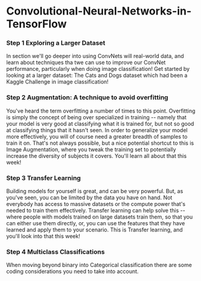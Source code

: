 # Convolutional-Neural-Networks-in-TensorFlow

<h3>Step 1  Exploring a Larger Dataset </h3>
<p>In section we'll go deeper into using ConvNets will real-world data, and learn about techniques tha twe can use to improve our ConvNet performance, particularly when doing image classification! Get started by looking at a larger dataset: The Cats and Dogs dataset which had been a Kaggle Challenge in image classification!
<p>
<h3>Step 2  Augmentation: A technique to avoid overfitting </h3>
<p>You've heard the term overfitting a number of times to this point. Overfitting is simply the concept of being over specialized in training -- namely that your model is very good at classifying what it is trained for, but not so good at classifying things that it hasn't seen. In order to generalize your model more effectively, you will of course need a greater breadth of samples to train it on. That's not always possible, but a nice potential shortcut to this is Image Augmentation, where you tweak the training set to potentially increase the diversity of subjects it covers. You'll learn all about that this week!
 <p>
<h3>Step 3  Transfer Learning</h3>
<p>Building models for yourself is great, and can be very powerful. But, as you've seen, you can be limited by the data you have on hand. Not everybody has access to massive datasets or the compute power that's needed to train them effectively. Transfer learning can help solve this -- where people with models trained on large datasets train them, so that you can either use them directly, or, you can use the features that they have learned and apply them to your scenario. This is Transfer learning, and you'll look into that this week!
  <p>
<h3>Step 4  Multiclass Classifications </h3>
<p>When moving beyond binary into Categorical classification there are some coding considerations you need to take into account.
